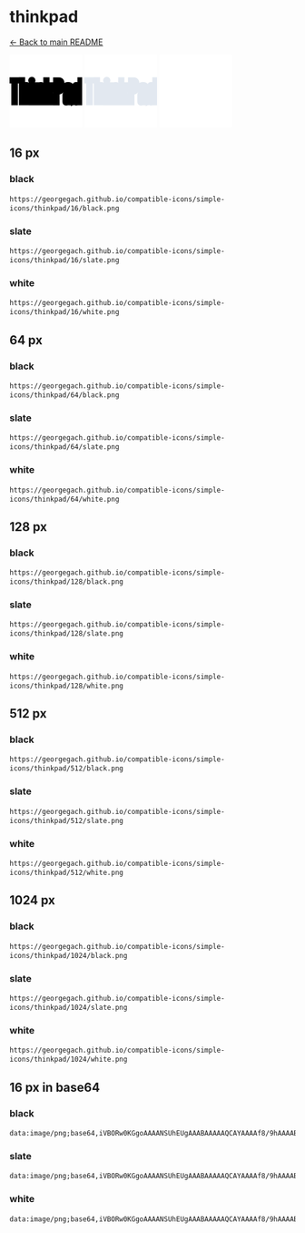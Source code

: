 # thinkpad

[← Back to main README](../../README.md)


<img src="./128/black.png" width="128" alt="thinkpad black icon" />
<img src="./128/slate.png" width="128" alt="thinkpad slate icon" />
<img src="./128/white.png" width="128" alt="thinkpad white icon" />

## 16 px

### black
```
https://georgegach.github.io/compatible-icons/simple-icons/thinkpad/16/black.png
```

### slate
```
https://georgegach.github.io/compatible-icons/simple-icons/thinkpad/16/slate.png
```

### white
```
https://georgegach.github.io/compatible-icons/simple-icons/thinkpad/16/white.png
```

## 64 px

### black
```
https://georgegach.github.io/compatible-icons/simple-icons/thinkpad/64/black.png
```

### slate
```
https://georgegach.github.io/compatible-icons/simple-icons/thinkpad/64/slate.png
```

### white
```
https://georgegach.github.io/compatible-icons/simple-icons/thinkpad/64/white.png
```

## 128 px

### black
```
https://georgegach.github.io/compatible-icons/simple-icons/thinkpad/128/black.png
```

### slate
```
https://georgegach.github.io/compatible-icons/simple-icons/thinkpad/128/slate.png
```

### white
```
https://georgegach.github.io/compatible-icons/simple-icons/thinkpad/128/white.png
```

## 512 px

### black
```
https://georgegach.github.io/compatible-icons/simple-icons/thinkpad/512/black.png
```

### slate
```
https://georgegach.github.io/compatible-icons/simple-icons/thinkpad/512/slate.png
```

### white
```
https://georgegach.github.io/compatible-icons/simple-icons/thinkpad/512/white.png
```

## 1024 px

### black
```
https://georgegach.github.io/compatible-icons/simple-icons/thinkpad/1024/black.png
```

### slate
```
https://georgegach.github.io/compatible-icons/simple-icons/thinkpad/1024/slate.png
```

### white
```
https://georgegach.github.io/compatible-icons/simple-icons/thinkpad/1024/white.png
```

## 16 px in base64

### black
```
data:image/png;base64,iVBORw0KGgoAAAANSUhEUgAAABAAAAAQCAYAAAAf8/9hAAAABmJLR0QA/wD/AP+gvaeTAAAAt0lEQVQ4je3RQUoDQRAF0NcziYQIEhGv6QVyG29gcg31Bq51IQiCQXRmkkX+aG9G3GtB0V2/6/9fVPMfBedVvcMMn/jAMvXrBHcFHd7RY4073KTpGg+4iuhtiCLeF9zjEhdoMKCNYFM57jHHG57jvprhCWeZZBEynAQryS74ad7mGGqH8sN9zG2w0aTUAlOxj3uPTeovg8ZxgW0emuTYMJ5t8Meqr0Mpvr+qJk7Fi+Oyh19M/mfiACyYJTTqblJaAAAAAElFTkSuQmCC
```

### slate
```
data:image/png;base64,iVBORw0KGgoAAAANSUhEUgAAABAAAAAQCAYAAAAf8/9hAAAABmJLR0QA/wD/AP+gvaeTAAABIElEQVQ4je2RQU4CYQyFv9dBRiUoZmJcunLF3Vx5GO/gTm/g2ugZBMOIYgQSjIGZ/7kAJDEaD6Bv1zZtv9fCv3R/Pz5YB/P5/lu7PWy8vBwtul3NB4PB7izPGydFMf3aaFu93qQTyvWspkrljPL25Gyu7et2Mb4AqNU6zxfZXf9pctobTha94fjGtgDKstxRzkj94fjWyYdAgSJwSigySLUdIQABxshbhhl4JKuD1Gk48Yi0J1Ele1sRmQBbTckVSGCBKgmEWjZNxBaQYuMJLVct/W2uZAFCyPbVKputuvQ54EcZI1WYGnNpL3HW5UC8G2fCDhzYsXKNlvyQUmYRyqIEGwhQBUjrVzUiIqbStxQrHR93Xh8epkVdp/Qr+R/SB1bciA7b1O3wAAAAAElFTkSuQmCC
```

### white
```
data:image/png;base64,iVBORw0KGgoAAAANSUhEUgAAABAAAAAQCAYAAAAf8/9hAAAABmJLR0QA/wD/AP+gvaeTAAAAx0lEQVQ4je2RUWoCQRBEX69rCAqyQXLNXCC38QbqNdQb+G0+AoFAZIm7vnykVwYxOYEFzXTVdHXBDNwR6lPBj0ANnCLiW50AdUR8XhvVABrUTm3VXn1Vt+oyhxbqXn1RT+omjagTtQ91BzwDc6ACzsAI6JNfQoEx8AW8Aw3Q1MAbMAM64DHNAA+pRVaX+jTvxsC5TIh/+qHWqQ0hUS74C2Z6D6ySXwIqoM2NJq+KgeEcpX4o5jogYviqK+NNRMSHOuf3oe9I/ADnF2EBLIknjwAAAABJRU5ErkJggg==
```


